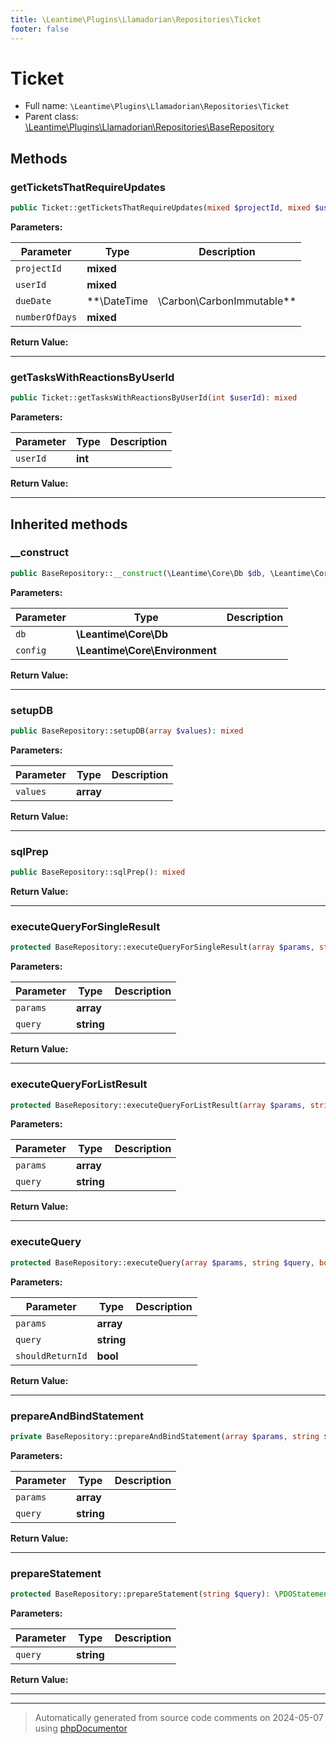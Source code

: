 ```yaml
---
title: \Leantime\Plugins\Llamadorian\Repositories\Ticket
footer: false
---
```


# Ticket





* Full name: `\Leantime\Plugins\Llamadorian\Repositories\Ticket`
* Parent class: [\Leantime\Plugins\Llamadorian\Repositories\BaseRepository](technical/BaseRepository.md)



## Methods

### getTicketsThatRequireUpdates



```php
public Ticket::getTicketsThatRequireUpdates(mixed $projectId, mixed $userId, \DateTime|\Carbon\CarbonImmutable $dueDate, mixed $numberOfDays = 3): mixed
```








**Parameters:**

| Parameter | Type | Description |
|-----------|------|-------------|
| `projectId` | **mixed** |  |
| `userId` | **mixed** |  |
| `dueDate` | **\DateTime|\Carbon\CarbonImmutable** |  |
| `numberOfDays` | **mixed** |  |


**Return Value:**





---
### getTasksWithReactionsByUserId



```php
public Ticket::getTasksWithReactionsByUserId(int $userId): mixed
```








**Parameters:**

| Parameter | Type | Description |
|-----------|------|-------------|
| `userId` | **int** |  |


**Return Value:**





---


## Inherited methods

### __construct



```php
public BaseRepository::__construct(\Leantime\Core\Db $db, \Leantime\Core\Environment $config): mixed
```








**Parameters:**

| Parameter | Type | Description |
|-----------|------|-------------|
| `db` | **\Leantime\Core\Db** |  |
| `config` | **\Leantime\Core\Environment** |  |


**Return Value:**





---
### setupDB



```php
public BaseRepository::setupDB(array $values): mixed
```








**Parameters:**

| Parameter | Type | Description |
|-----------|------|-------------|
| `values` | **array** |  |


**Return Value:**





---
### sqlPrep



```php
public BaseRepository::sqlPrep(): mixed
```









**Return Value:**





---
### executeQueryForSingleResult



```php
protected BaseRepository::executeQueryForSingleResult(array $params, string $query): mixed
```








**Parameters:**

| Parameter | Type | Description |
|-----------|------|-------------|
| `params` | **array** |  |
| `query` | **string** |  |


**Return Value:**





---
### executeQueryForListResult



```php
protected BaseRepository::executeQueryForListResult(array $params, string $query): mixed
```








**Parameters:**

| Parameter | Type | Description |
|-----------|------|-------------|
| `params` | **array** |  |
| `query` | **string** |  |


**Return Value:**





---
### executeQuery



```php
protected BaseRepository::executeQuery(array $params, string $query, bool $shouldReturnId = false): mixed
```








**Parameters:**

| Parameter | Type | Description |
|-----------|------|-------------|
| `params` | **array** |  |
| `query` | **string** |  |
| `shouldReturnId` | **bool** |  |


**Return Value:**





---
### prepareAndBindStatement



```php
private BaseRepository::prepareAndBindStatement(array $params, string $query): mixed
```








**Parameters:**

| Parameter | Type | Description |
|-----------|------|-------------|
| `params` | **array** |  |
| `query` | **string** |  |


**Return Value:**





---
### prepareStatement



```php
protected BaseRepository::prepareStatement(string $query): \PDOStatement
```








**Parameters:**

| Parameter | Type | Description |
|-----------|------|-------------|
| `query` | **string** |  |


**Return Value:**





---


---
> Automatically generated from source code comments on 2024-05-07 using [phpDocumentor](http://www.phpdoc.org/)
